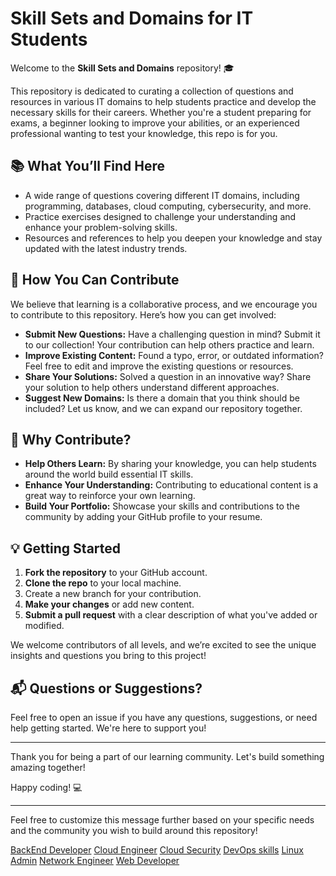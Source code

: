 

# Skill Sets and Domains for IT Students

Welcome to the **Skill Sets and Domains** repository! 🎓

This repository is dedicated to curating a collection of questions and resources in various IT domains to help students practice and develop the necessary skills for their careers. Whether you're a student preparing for exams, a beginner looking to improve your abilities, or an experienced professional wanting to test your knowledge, this repo is for you.

## 📚 What You’ll Find Here

- A wide range of questions covering different IT domains, including programming, databases, cloud computing, cybersecurity, and more.
- Practice exercises designed to challenge your understanding and enhance your problem-solving skills.
- Resources and references to help you deepen your knowledge and stay updated with the latest industry trends.

## 🚀 How You Can Contribute

We believe that learning is a collaborative process, and we encourage you to contribute to this repository. Here’s how you can get involved:

- **Submit New Questions:** Have a challenging question in mind? Submit it to our collection! Your contribution can help others practice and learn.
- **Improve Existing Content:** Found a typo, error, or outdated information? Feel free to edit and improve the existing questions or resources.
- **Share Your Solutions:** Solved a question in an innovative way? Share your solution to help others understand different approaches.
- **Suggest New Domains:** Is there a domain that you think should be included? Let us know, and we can expand our repository together.

## 🌟 Why Contribute?

- **Help Others Learn:** By sharing your knowledge, you can help students around the world build essential IT skills.
- **Enhance Your Understanding:** Contributing to educational content is a great way to reinforce your own learning.
- **Build Your Portfolio:** Showcase your skills and contributions to the community by adding your GitHub profile to your resume.

## 💡 Getting Started

1. **Fork the repository** to your GitHub account.
2. **Clone the repo** to your local machine.
3. Create a new branch for your contribution.
4. **Make your changes** or add new content.
5. **Submit a pull request** with a clear description of what you've added or modified.

We welcome contributors of all levels, and we’re excited to see the unique insights and questions you bring to this project!

## 📬 Questions or Suggestions?

Feel free to open an issue if you have any questions, suggestions, or need help getting started. We're here to support you!

---

Thank you for being a part of our learning community. Let's build something amazing together!

Happy coding! 💻

---

Feel free to customize this message further based on your specific needs and the community you wish to build around this repository!

[BackEnd Developer](BackEnd.md)
[Cloud Engineer](CloudEngineer.md)
[Cloud Security](CloudSecurity.md)
[DevOps skills](DevOps.md)
[Linux Admin](LinuxAdmin.md)
[Network Engineer](NetworkEngineer.md)
[Web Developer](WebDeveloper.md)
